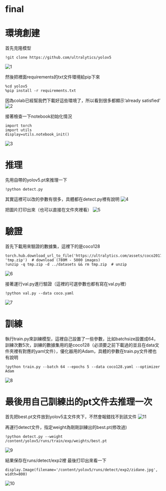 # final

# 環境創建
 首先克隆模型
```
!git clone https://github.com/ultralytics/yolov5
```
![1](https://github.com/user-attachments/assets/dabf2a64-1a06-44a3-add7-711756629b59)

然後把裡面requirements的txt文件環境給pip下來
```
%cd yolov5
%pip install -r requirements.txt
```
因為colab已經幫我們下載好這些環境了，所以看到很多都顯示‘already satisfied’
![2](https://github.com/user-attachments/assets/49b1c231-b415-45ee-b7bd-6b6f74ccef89)

接著檢查一下notebook初始化情況
```
import torch
import utils
display=utils.notebook_init()
```
![3](https://github.com/user-attachments/assets/45959d20-94a3-49d2-987d-7020e652b169)
# 推理
先用自帶的yolov5.pt來推理一下
```
!python detect.py
```
其實這裡可以改的參數有很多，具體都在detect.py裡有說明
![4](https://github.com/user-attachments/assets/6ce0f5bf-ef45-4b2f-a369-975b6fff2f78)

把圖片打印出來（也可以直接在文件夾裡看）
![5](https://github.com/user-attachments/assets/3b8070e2-b06f-4b8c-a188-89ce5f238d5b)

# 驗證
首先下載用來驗證的數據集，這裡下的是coco128
```
torch.hub.download_url_to_file('https://ultralytics.com/assets/coco2017val.zip', 'tmp.zip')  # download (780M - 5000 images)
!unzip -q tmp.zip -d ../datasets && rm tmp.zip  # unzip
```
![6](https://github.com/user-attachments/assets/f3086707-c9b9-40c2-9a6e-0619adb8357a)

接著運行val.py進行驗證（這裡的可選參數也都有寫在val.py裡）
```
!python val.py --data coco.yaml
```
![7](https://github.com/user-attachments/assets/816d958f-272f-486e-b05f-35318022bb09)

# 訓練
執行train.py來訓練模型，這裡自己設置了一些參數，比如batchsize設置成64，訓練次數5次，訓練的數據集用的是coco128（必須要之前下載過的並且在data文件夾裡有對應的yaml文件），優化器用的Adam，具體的參數在train.py文件裡也有說明
```
!python train.py --batch 64 --epochs 5 --data coco128.yaml --optimizer Adam
```
![8](https://github.com/user-attachments/assets/16d6c7e4-dd00-4d45-a084-368f3c399aba)
# 最後用自己訓練出的pt文件去推理一次
首先把best.pt文件放到yolov5主文件夾下，不然會報錯找不到該文件
![11](https://github.com/user-attachments/assets/220033c3-1318-4301-8e39-2eebd80637e8)

再運行detect文件，指定weight為剛剛訓練出的best.pt(修改過)
```
!python detect.py --weight /content/yolov5/runs/train/exp/weights/best.pt
```
![9](https://github.com/user-attachments/assets/b81f5633-744e-41c2-bef3-d79cbf08240a)

結果保存在runs/detect/exp2裡
最後打印出來看一下
```
display.Image(filename='/content/yolov5/runs/detect/exp2/zidane.jpg', width=800)
```
![10](https://github.com/user-attachments/assets/898c63df-395b-482e-ae3a-42b3773a40b5)
